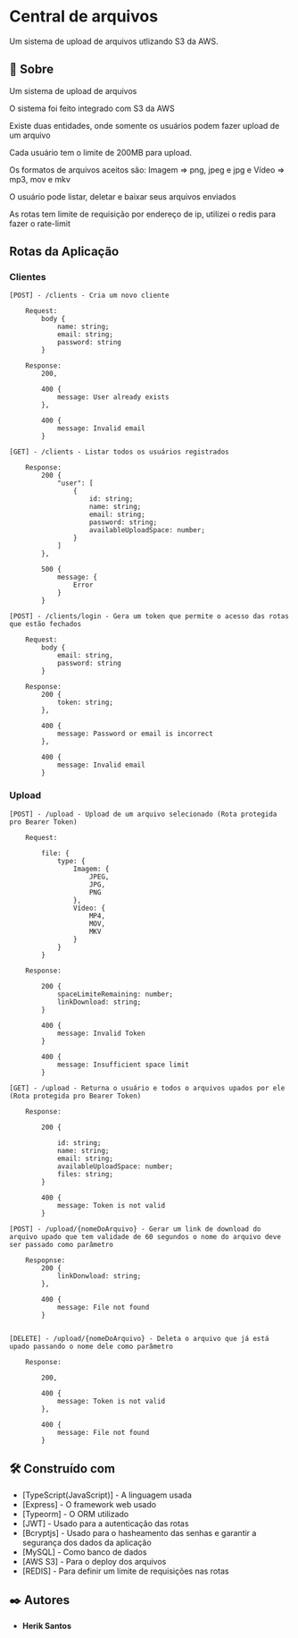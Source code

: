 # Central de arquivos

Um sistema de upload de arquivos utlizando S3 da AWS.

## 🚀 Sobre

Um sistema de upload de arquivos

O sistema foi feito integrado com S3 da AWS

Existe duas entidades, onde somente os usuários podem fazer upload de um arquivo

Cada usuário tem o limite de 200MB para upload.

Os formatos de arquivos aceitos são: Imagem => png, jpeg e jpg e Vídeo => mp3, mov e mkv

O usuário pode listar, deletar e baixar seus arquivos enviados

As rotas tem limite de requisição por endereço de ip, utilizei o redis para fazer o rate-limit


## Rotas da Aplicação

### Clientes
    [POST] - /clients - Cria um novo cliente

        Request:
            body {
                name: string;
                email: string;
                password: string
            }

        Response:
            200,

            400 {
                message: User already exists
            },

            400 {
                message: Invalid email
            }

    [GET] - /clients - Listar todos os usuários registrados

        Response:
            200 {
                "user": [
                    {
                        id: string;
                        name: string;
                        email: string;
                        password: string;
                        availableUploadSpace: number;
                    }
                ]
            },

            500 {
                message: {
                    Error
                }
            }

    [POST] - /clients/login - Gera um token que permite o acesso das rotas que estão fechados

        Request:
            body {
                email: string,
                password: string
            }

        Response:
            200 {
                token: string;
            },

            400 {
                message: Password or email is incorrect
            },

            400 {
                message: Invalid email
            }

### Upload
    [POST] - /upload - Upload de um arquivo selecionado (Rota protegida pro Bearer Token)

        Request:

            file: {
                type: {
                    Imagem: {
                        JPEG,
                        JPG,
                        PNG
                    },
                    Vídeo: {
                        MP4,
                        MOV,
                        MKV
                    }
                }
            }

        Response:

            200 {
                spaceLimiteRemaining: number;
                linkDownload: string;
            }

            400 {
                message: Invalid Token
            }

            400 {
                message: Insufficient space limit
            }

    [GET] - /upload - Returna o usuário e todos o arquivos upados por ele (Rota protegida pro Bearer Token)

        Response:

            200 {

                id: string;
                name: string;
                email: string;
                availableUploadSpace: number;
                files: string;
            }

            400 {
                message: Token is not valid
            }

    [POST] - /upload/{nomeDoArquivo} - Gerar um link de download do arquivo upado que tem validade de 60 segundos o nome do arquivo deve ser passado como parâmetro

        Respopnse:
            200 {
                linkDonwload: string;
            },

            400 {
                message: File not found
            }


    [DELETE] - /upload/{nomeDoArquivo} - Deleta o arquivo que já está upado passando o nome dele como parâmetro

        Response:

            200,

            400 {
                message: Token is not valid
            },

            400 {
                message: File not found
            }

## 🛠️ Construído com

* [TypeScript(JavaScript)] - A linguagem usada
* [Express] - O framework web usado
* [Typeorm] - O ORM utilizado
* [JWT] - Usado para a autenticação das rotas
* [Bcryptjs] - Usado para o hasheamento das senhas e garantir a segurança dos dados da aplicação
* [MySQL] - Como banco de dados
* [AWS S3] - Para o deploy dos arquivos
* [REDIS] - Para definir um limite de requisições nas rotas


## ✒️ Autores

* **Herik Santos**

<!-- ## 📄 Licença

Este projeto está sob a licença (MIT LICENSE) - veja o arquivo [LICENSE.md] (https://github.com/HerikSantos/back-end-barbearia/blob/main/LICENSE) para detalhes. -->
